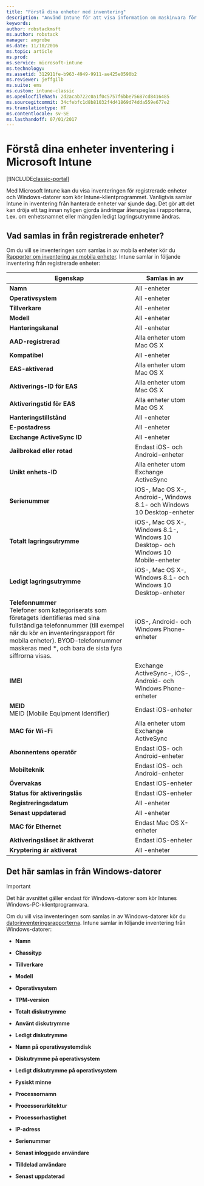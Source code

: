 ```yaml
---
title: "Förstå dina enheter med inventering"
description: "Använd Intune för att visa information om maskinvara för enheterna du hanterar."
keywords: 
author: robstackmsft
ms.author: robstack
manager: angrobe
ms.date: 11/10/2016
ms.topic: article
ms.prod: 
ms.service: microsoft-intune
ms.technology: 
ms.assetid: 312911fe-b963-4949-9911-ae425e0590b2
ms.reviewer: jeffgilb
ms.suite: ems
ms.custom: intune-classic
ms.openlocfilehash: 2d2acab722c0a1f0c5757f6bbe75687cd8416485
ms.sourcegitcommit: 34cfebfc1d8b81032f4d41869d74dda559e677e2
ms.translationtype: HT
ms.contentlocale: sv-SE
ms.lasthandoff: 07/01/2017
---
```

# <a name="understand-your-devices-with-inventory-in-microsoft-intune"></a>Förstå dina enheter inventering i Microsoft Intune

[!INCLUDE[classic-portal](../includes/classic-portal.md)]

Med Microsoft Intune kan du visa inventeringen för registrerade enheter och Windows-datorer som kör Intune-klientprogrammet.
Vanligtvis samlar Intune in inventering från hanterade enheter var sjunde dag. Det gör att det kan dröja ett tag innan nyligen gjorda ändringar återspeglas i rapporterna, t.ex. om enhetsnamnet eller mängden ledigt lagringsutrymme ändras.

## <a name="whats-collected-from-enrolled-devices"></a>Vad samlas in från registrerade enheter?
Om du vill se inventeringen som samlas in av mobila enheter kör du [Rapporter om inventering av mobila enheter](understand-microsoft-intune-operations-by-using-reports.md). Intune samlar in följande inventering från registrerade enheter:

|Egenskap|Samlas in av|
|------------|-----------------------|
|**Namn**|All -enheter|
|**Operativsystem**|All -enheter|
|**Tillverkare**|All -enheter|
|**Modell**|All -enheter|
|**Hanteringskanal**|All -enheter|
|**AAD-registrerad**|Alla enheter utom Mac OS X|
|**Kompatibel**|All -enheter|
|**EAS-aktiverad**|Alla enheter utom Mac OS X|
|**Aktiverings-ID för EAS**|Alla enheter utom Mac OS X|
|**Aktiveringstid för EAS**|Alla enheter utom Mac OS X|
|**Hanteringstillstånd**|All -enheter|
|**E-postadress**|All -enheter|
|**Exchange ActiveSync ID**|All -enheter|
|**Jailbrokad eller rotad**|Endast iOS- och Android-enheter|
|**Unikt enhets-ID**|Alla enheter utom Exchange ActiveSync|
|**Serienummer**|iOS-, Mac OS X-, Android-, Windows 8.1- och Windows 10 Desktop-enheter|
|**Totalt lagringsutrymme**|iOS-, Mac OS X-, Windows 8.1-, Windows 10 Desktop- och Windows 10 Mobile-enheter|
|**Ledigt lagringsutrymme**|iOS-, Mac OS X-, Windows 8.1- och Windows 10 Desktop-enheter|
|**Telefonnummer**<br>Telefoner som kategoriserats som företagets identifieras med sina fullständiga telefonnummer (till exempel när du kör en inventeringsrapport för mobila enheter). BYOD-telefonnummer maskeras med &#42;, och bara de sista fyra siffrorna visas.|iOS-, Android- och Windows Phone-enheter|
|**IMEI**|Exchange ActiveSync-, iOS-, Android- och Windows Phone-enheter|
|**MEID**<br>MEID (Mobile Equipment Identifier)|Endast iOS-enheter|
|**MAC för Wi-Fi**|Alla enheter utom Exchange ActiveSync|
|**Abonnentens operatör**|Endast iOS- och Android-enheter|
|**Mobilteknik**|Endast iOS- och Android-enheter|
|**Övervakas**|Endast iOS-enheter|
|**Status för aktiveringslås**|Endast iOS-enheter|
|**Registreringsdatum**|All -enheter|
|**Senast uppdaterad**|All -enheter|
|**MAC för Ethernet**|Endast Mac OS X-enheter|
|**Aktiveringslåset är aktiverat**|Endast iOS-enheter|
|**Kryptering är aktiverat**|All -enheter|

## <a name="whats-collected-from-windows-pcs"></a>Det här samlas in från Windows-datorer
> [!IMPORTANT]
> Det här avsnittet gäller endast för Windows-datorer som kör Intunes Windows-PC-klientprogramvara.

Om du vill visa inventeringen som samlas in av Windows-datorer kör du [datorinventeringsrapporterna](understand-microsoft-intune-operations-by-using-reports.md). Intune samlar in följande inventering från Windows-datorer:

-   **Namn**

-   **Chassityp**

-   **Tillverkare**

-   **Modell**

-   **Operativsystem**

-   **TPM-version**

-   **Totalt diskutrymme**

-   **Använt diskutrymme**

-   **Ledigt diskutrymme**

-   **Namn på operativsystemdisk**

-   **Diskutrymme på operativsystem**

-   **Ledigt diskutrymme på operativsystem**

-   **Fysiskt minne**

-   **Processornamn**

-   **Processorarkitektur**

-   **Processorhastighet**

-   **IP-adress**

-   **Serienummer**

-   **Senast inloggade användare**

-   **Tilldelad användare**

-   **Senast uppdaterad**

<!-- this section below belongs in the planning journey
### See Also
[Monitoring and reports with Microsoft Intune](monitoring-and-reports-with-microsoft-intune.md)
-->
